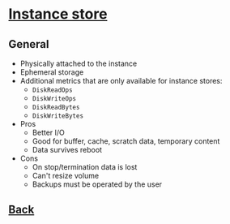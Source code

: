 # [Instance store](../README.md)

## General

* Physically attached to the instance
* Ephemeral storage
* Additional metrics that are only available for instance stores:
	* `DiskReadOps`
	* `DiskWriteOps`
	* `DiskReadBytes`
	* `DiskWriteBytes`
* Pros
	* Better I/O
	* Good for buffer, cache, scratch data, temporary content
	* Data survives reboot
* Cons
	* On stop/termination data is lost
	* Can't resize volume
	* Backups must be operated by the user

## [Back](../README.md)